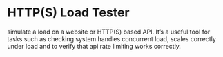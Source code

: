 # HTTP(S) Load Tester

simulate a load on a website or HTTP(S) based API. 
It’s a useful tool for tasks such as checking system handles concurrent load, scales 
correctly under load and to verify that api rate limiting works correctly.
